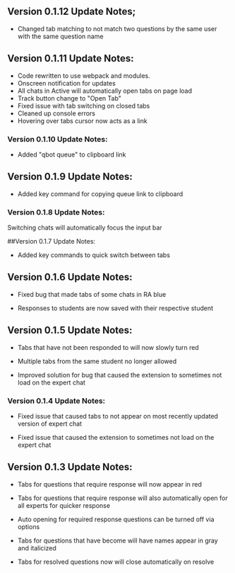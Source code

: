 ## Version 0.1.12 Update Notes;

- Changed tab matching to not match two questions by the same user with the same question name

## Version 0.1.11 Update Notes:

- Code rewritten to use webpack and modules.
- Onscreen notification for updates
- All chats in Active will automatically open tabs on page load
- Track button change to "Open Tab"
- Fixed issue with tab switching on closed tabs
- Cleaned up console errors
- Hovering over tabs cursor now acts as a link

### Version 0.1.10 Update Notes:

- Added "qbot queue" to clipboard link

## Version 0.1.9 Update Notes:

- Added key command for copying queue link to clipboard

### Version 0.1.8 Update Notes:

Switching chats will automatically focus the input bar

##Version 0.1.7 Update Notes:

 - Added key commands to quick switch between tabs

## Version 0.1.6 Update Notes:

- Fixed bug that made tabs of some chats in RA blue

- Responses to students are now saved with their respective student

## Version 0.1.5 Update Notes:

- Tabs that have not been responded to will now slowly turn red

- Multiple tabs from the same student no longer allowed

- Improved solution for bug that caused the extension to sometimes not load on the expert chat 

### Version 0.1.4 Update Notes:

- Fixed issue that caused tabs to not appear on most recently updated version of expert chat

- Fixed issue that caused the extension to sometimes not load on the expert chat 

## Version 0.1.3 Update Notes:

- Tabs for questions that require response will now appear in red

- Tabs for questions that require response will also automatically open for all experts for quicker response

- Auto opening for required response questions can be turned off via options

- Tabs for questions that have become will have names appear in gray and italicized

- Tabs for resolved questions now will close automatically on resolve 